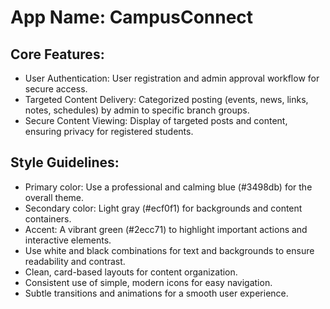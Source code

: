 # **App Name**: CampusConnect

## Core Features:

- User Authentication: User registration and admin approval workflow for secure access.
- Targeted Content Delivery: Categorized posting (events, news, links, notes, schedules) by admin to specific branch groups.
- Secure Content Viewing: Display of targeted posts and content, ensuring privacy for registered students.

## Style Guidelines:

- Primary color: Use a professional and calming blue (#3498db) for the overall theme.
- Secondary color: Light gray (#ecf0f1) for backgrounds and content containers.
- Accent: A vibrant green (#2ecc71) to highlight important actions and interactive elements.
- Use white and black combinations for text and backgrounds to ensure readability and contrast.
- Clean, card-based layouts for content organization.
- Consistent use of simple, modern icons for easy navigation.
- Subtle transitions and animations for a smooth user experience.